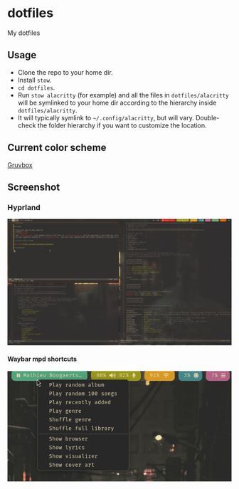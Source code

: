 # dotfiles

My dotfiles

## Usage

* Clone the repo to your home dir.
* Install `stow`.
* `cd dotfiles`.
* Run `stow alacritty` (for example) and all the files in `dotfiles/alacritty` will be symlinked to your home dir according to the hierarchy inside `dotfiles/alacritty`.
* It will typically symlink to `~/.config/alacritty`, but will vary. Double-check the folder hierarchy if you want to customize the location.

## Current color scheme

[Gruvbox](https://github.com/morhetz/gruvbox)

## Screenshot

### Hyprland
![](./.assets/screenshots/hyprland.png)

#### Waybar mpd shortcuts
![](./.assets/screenshots/mpd-menu.png)
